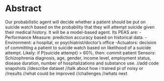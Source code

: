 # Abstract

Our probabilistic agent will decide whether a patient should be put on suicide watch based on the probability that they will attempt suicide given their medical history. It will be a model-based agent. Its PEAS are:
-Performance Measure: prediction accuracy based on historical data.
-Environment: a hospital, or psychiatrist/doctor’s office
-Actuators: decision of committing a patient to suicide watch based on likelihood of a suicide attempt.
Likely: if P(suicide attempt) > 60%, then: commit patient
Sensors:
Schizophrenia diagnosis, age, gender, income level, employment status, disease duration, number of hospitalizations and substance use.
//add code snapshots
//describe dataset
//talk about how i trained pi of noisy or
//results
//what could be improved
//challenges
//whats next




